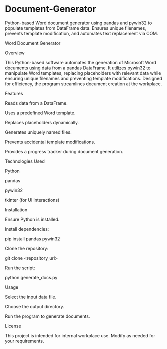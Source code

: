 # Document-Generator
Python-based Word document generator using pandas and pywin32 to populate templates from DataFrame data. Ensures unique filenames, prevents template modification, and automates text replacement via COM.


Word Document Generator

Overview

This Python-based software automates the generation of Microsoft Word documents using data from a pandas DataFrame. It utilizes pywin32 to manipulate Word templates, replacing placeholders with relevant data while ensuring unique filenames and preventing template modifications. Designed for efficiency, the program streamlines document creation at the workplace.

Features

Reads data from a DataFrame.

Uses a predefined Word template.

Replaces placeholders dynamically.

Generates uniquely named files.

Prevents accidental template modifications.

Provides a progress tracker during document generation.

Technologies Used

Python

pandas

pywin32

tkinter (for UI interactions)

Installation

Ensure Python is installed.

Install dependencies:

pip install pandas pywin32

Clone the repository:

git clone <repository_url>

Run the script:

python generate_docs.py

Usage

Select the input data file.

Choose the output directory.

Run the program to generate documents.

License

This project is intended for internal workplace use. Modify as needed for your requirements.
